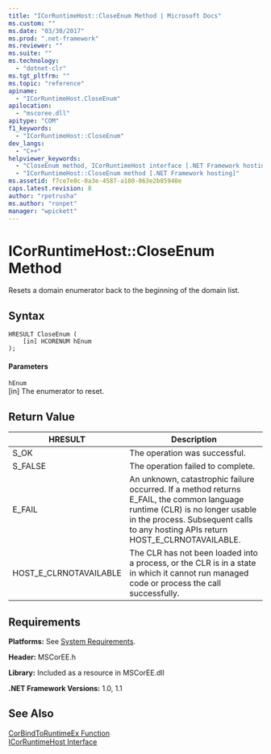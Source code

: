```yaml
---
title: "ICorRuntimeHost::CloseEnum Method | Microsoft Docs"
ms.custom: ""
ms.date: "03/30/2017"
ms.prod: ".net-framework"
ms.reviewer: ""
ms.suite: ""
ms.technology: 
  - "dotnet-clr"
ms.tgt_pltfrm: ""
ms.topic: "reference"
apiname: 
  - "ICorRuntimeHost.CloseEnum"
apilocation: 
  - "mscoree.dll"
apitype: "COM"
f1_keywords: 
  - "ICorRuntimeHost::CloseEnum"
dev_langs: 
  - "C++"
helpviewer_keywords: 
  - "CloseEnum method, ICorRuntimeHost interface [.NET Framework hosting]"
  - "ICorRuntimeHost::CloseEnum method [.NET Framework hosting]"
ms.assetid: f7ce7e8c-0a3e-4587-a180-063e2b85940e
caps.latest.revision: 8
author: "rpetrusha"
ms.author: "ronpet"
manager: "wpickett"
---
```

# ICorRuntimeHost::CloseEnum Method
Resets a domain enumerator back to the beginning of the domain list.  
  
## Syntax  
  
```  
HRESULT CloseEnum (  
    [in] HCORENUM hEnum  
);  
```  
  
#### Parameters  
 `hEnum`  
 [in] The enumerator to reset.  
  
## Return Value  
  
|HRESULT|Description|  
|-------------|-----------------|  
|S_OK|The operation was successful.|  
|S_FALSE|The operation failed to complete.|  
|E_FAIL|An unknown, catastrophic failure occurred. If a method returns E_FAIL, the common language runtime (CLR) is no longer usable in the process. Subsequent calls to any hosting APIs return HOST_E_CLRNOTAVAILABLE.|  
|HOST_E_CLRNOTAVAILABLE|The CLR has not been loaded into a process, or the CLR is in a state in which it cannot run managed code or process the call successfully.|  
  
## Requirements  
 **Platforms:** See [System Requirements](../../../../docs/framework/get-started/system-requirements.md).  
  
 **Header:** MSCorEE.h  
  
 **Library:** Included as a resource in MSCorEE.dll  
  
 **.NET Framework Versions:** 1.0, 1.1  
  
## See Also  
 [CorBindToRuntimeEx Function](../../../../docs/framework/unmanaged-api/hosting/corbindtoruntimeex-function.md)   
 [ICorRuntimeHost Interface](../../../../docs/framework/unmanaged-api/hosting/icorruntimehost-interface.md)